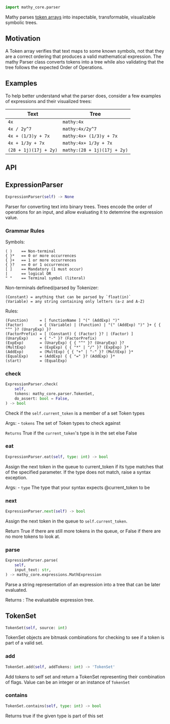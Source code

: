 ```python

import mathy_core.parser
```
Mathy parses [token arrays](./tokenizer) into inspectable, transformable, visualizable symbolic trees.

## Motivation

A Token array verifies that text maps to some known symbols, not that they are a correct ordering that produces a valid mathematical expression. The mathy Parser class converts tokens into a tree while also validating that the tree follows the expected Order of Operations.

## Examples

To help better understand what the parser does, consider a few examples of expressions and their visualized trees:

| Text                  | Tree                        |
| --------------------- | --------------------------- |
| `4x`                  | `mathy:4x`                  |
| `4x / 2y^7`           | `mathy:4x/2y^7`             |
| `4x + (1/3)y + 7x`    | `mathy:4x+ (1/3)y + 7x`     |
| `4x + 1/3y + 7x`      | `mathy:4x+ 1/3y + 7x`       |
| `(28 + 1j)(17j + 2y)` | `mathy:(28 + 1j)(17j + 2y)` |


## API


## ExpressionParser
```python
ExpressionParser(self) -> None
```
Parser for converting text into binary trees. Trees encode the order of
operations for an input, and allow evaluating it to detemrine the expression
value.

### Grammar Rules

Symbols:
```
( )    == Non-terminal
{ }*   == 0 or more occurrences
{ }+   == 1 or more occurrences
{ }?   == 0 or 1 occurrences
[ ]    == Mandatory (1 must occur)
|      == logical OR
" "    == Terminal symbol (literal)
```

Non-terminals defined/parsed by Tokenizer:
```
(Constant) = anything that can be parsed by `float(in)`
(Variable) = any string containing only letters (a-z and A-Z)
```

Rules:
```
(Function)     = [ functionName ] "(" (AddExp) ")"
(Factor)       = { (Variable) | (Function) | "(" (AddExp) ")" }+ { { "^" }? (UnaryExp) }?
(FactorPrefix) = [ (Constant) { (Factor) }? | (Factor) ]
(UnaryExp)     = { "-" }? (FactorPrefix)
(ExpExp)       = (UnaryExp) { { "^" }? (UnaryExp) }?
(MultExp)      = (ExpExp) { { "*" | "/" }? (ExpExp) }*
(AddExp)       = (MultExp) { { "+" | "-" }? (MultExp) }*
(EqualExp)     = (AddExp) { { "=" }? (AddExp) }*
(start)        = (EqualExp)
```

### check
```python
ExpressionParser.check(
    self, 
    tokens: mathy_core.parser.TokenSet, 
    do_assert: bool = False, 
) -> bool
```
Check if the `self.current_token` is a member of a set Token types

Args:
    - `tokens` The set of Token types to check against

`Returns` True if the `current_token`'s type is in the set else False
### eat
```python
ExpressionParser.eat(self, type: int) -> bool
```
Assign the next token in the queue to current_token if its type
matches that of the specified parameter. If the type does not match,
raise a syntax exception.

Args:
    - `type` The type that your syntax expects @current_token to be

### next
```python
ExpressionParser.next(self) -> bool
```
Assign the next token in the queue to `self.current_token`.

Return True if there are still more tokens in the queue, or False if there
are no more tokens to look at.
### parse
```python
ExpressionParser.parse(
    self, 
    input_text: str, 
) -> mathy_core.expressions.MathExpression
```
Parse a string representation of an expression into a tree
that can be later evaluated.

Returns : The evaluatable expression tree.

## TokenSet
```python
TokenSet(self, source: int)
```
TokenSet objects are bitmask combinations for checking to see
if a token is part of a valid set.
### add
```python
TokenSet.add(self, addTokens: int) -> 'TokenSet'
```
Add tokens to self set and return a TokenSet representing
their combination of flags.  Value can be an integer or an instance
of `TokenSet`
### contains
```python
TokenSet.contains(self, type: int) -> bool
```
Returns true if the given type is part of this set
